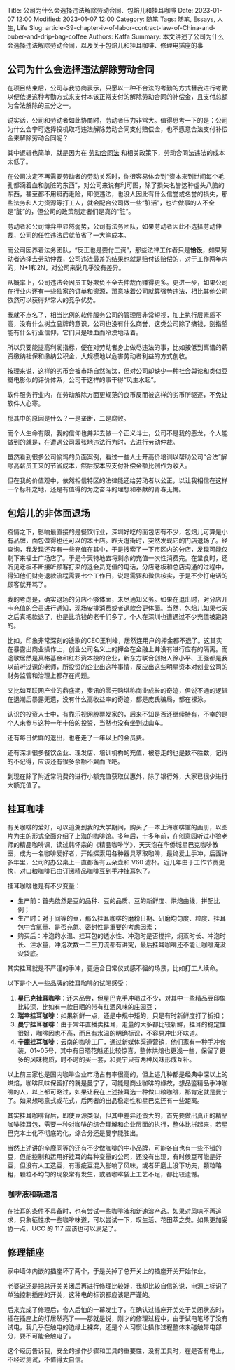 Title: 公司为什么会选择违法解除劳动合同、包焙儿和挂耳咖啡
Date: 2023-01-07 12:00
Modified: 2023-01-07 12:00
Category: 随笔
Tags: 随笔, Essays, 人生, Life
Slug: article-39-chapter-iv-of-labor-contract-law-of-China-and-buber-and-drip-bag-coffee
Authors: Kaffa
Summary: 本文讲述了公司为什么会选择违法解除劳动合同，以及关于包焙儿和挂耳咖啡、修理电插座的事


## 公司为什么会选择违法解除劳动合同

在项目结束后，公司与我协商表示，只愿以一种不合法的考勤的方式替我进行考勤以便依据这种考勤方式来支付本该正常支付的解除劳动合同的补偿金，且支付总额为合法解除的三分之一。

说实话，公司和劳动者如此协商时，劳动者压力非常大。值得思考一下的是：公司为什么会宁可选择投机取巧违法解除劳动合同支付赔偿金，也不愿意合法支付补偿金来解除劳动合同呢？

其中逻辑也简单，就是因为在 [劳动合同法][1] 和相关政策下，劳动合同法违法的成本太低了。

在公司决定不再需要劳动者的劳动关系时，你很容易体会到“资本来到世间每个毛孔都滴着血和肮脏的东西”，对公司来说有利可图，除了损失名誉这种虚头八脑的东西，甚至都不用铤而走险，即使违法，也没人因此有什么信誉或名誉的损失，那些法务和人力资源等打工人，就会配合公司做一些“脏活”，也许做事的人不全是“脏”的，但公司的政策制定者们是真的“脏”。

劳动者和公司博弈中显然弱势，公司有法务团队，如果劳动者因此不选择劳动仲裁，公司的任性违法后就节省了一大笔成本。

而公司因养着法务团队，“反正也是要付工资”，那些法律工作者只是**恰饭**，如果劳动者选择去劳动仲裁，公司违法最差的结果也就是赔付该赔偿的，对于工作两年内的，N+1和2N，对公司来说几乎没有差异。

从概率上，公司违法会因员工好欺负不全去仲裁而赚得更多。更进一步，如果公司在行业内还有一些独家的订单和资源，那意味着公司就算强势违法，相比其他公司依然可以获得非常大的竞争优势。

我就不点名了，相当比例的软件服务公司的管理层非常短视，加上执行层素质不高，没有什么树立品牌的意识，公司也没有什么商誉，这类公司除了搞钱，别指望能有什么行业信仰，它们只是嗜血而冷漠地活着。

所以只要能提高利润指标，便在对劳动者身上做尽违法的事，比如按低到离谱的薪资缴纳社保和缴纳公积金，大规模地以危害劳动者利益的方式创收。

按理来说，这样的劣币会被市场自然淘汰，但对公司却缺少一种社会舆论和类似豆瓣电影似的评价体系，公司干这样的事干得“风生水起”。

软件服务行业内，在劳动解除方面更规范的良币反而被这样的劣币所驱逐，不免让软件人心寒。

那其中的原因是什么？一是垄断，二是腐败。

而个人生命有限，我的信仰也并非去做一个正义斗士，公司不是我的恶龙，个人能做到的就是，在遭遇公司嚣张地违法行为时，去进行劳动仲裁。

虽然看到很多公司偷鸡的负面案例，看过一些人士开高价培训以帮助公司“合法”解除高薪员工来的节省成本，然后按本应支付补偿金额比例作为收入。

但在我的价值观中，依然相信特区的法律能还给劳动者以公正，以让我相信在这样一个标杆之地，还是有值得的为之奋斗的理想和奉献的青春无悔。


## 包焙儿的非体面退场

疫情之下，影响最直接的是餐饮行业，深圳好吃的面包店有不少，包焙儿可算是小有品牌，面包做得也还可以的本土店。昨天逛街时，突然发现它的门店退场了。经查询，我发现还存有一些充值在其中，于是搜索了一下市区内的分店，发现可能仅剩下来福士广场店了。于是今天特地去将剩余的充值一次性消费完。在堂食时，还听见老板不断接听顾客打来的退会员充值的电话，分店老板和总店沟通的过程中，得知他们财务退款流程需要七个工作日，说是需要和微信核实，于是不少打电话的顾客就开骂了。

我的考虑是，确实退场的分店不够体面，未尽通知义务。如果在退出时，对分店开卡充值的会员进行通知，现场安排消费或者退款会更体面。当然，包焙儿如果七天之后真把款退了，也是比坑钱的老千们多了。个人在深圳也遭遇过不少充值被跑路的。

比如，印象非常深刻的途歌的CEO王利峰，居然连用户的押金都不退了。这其实在暴露出商业操作上，创业公司名义上的押金在金融上并没有进行应有的隔离。而途歌居然是真格基金和红杉资本投的企业，新东方联合创始人徐小平、王强都是我以前听过课的老师，所投资的企业出这种事情，反应出这些明星资本对创业公司的财务监管和治理上都存在问题。

又比如互联网产业的鼎盛期，斐讯的零元购堪称商业成长的奇迹，但说不通的逻辑在退潮后暴露无遗，没有什么高收益率的奇迹，都是庞氏骗局，都在裸泳。

认识的投资人士中，有靠乐视网股票发家的，后来不知是否还继续持有，不幸的是个人未参与这种一年十倍的投资，当然也没有坐到过山车。

还有每日优鲜的退出，也卷走了一年以上的会员费。

还有深圳很多餐饮企业、理发店、培训机构的充值，被卷走的也是数不胜数，记得的不记得，应该还有很多余额不翼而飞吧。

到现在除了附近常消费的进行小额充值获取优惠外，除了银行外，大家已很少进行大额充值了。


## 挂耳咖啡

有关咖啡的爱好，可以追溯到我的大学期间，购买了一本上海咖啡馆的画册，以图片为主的形式全面介绍了上海的咖啡馆。多年后，十多年前，在创意园听过小狼老师的精品咖啡课，读过韩怀宗的《精品咖啡学》，天天泡在华侨城星巴克咖啡教室，成为一名咖啡爱好者，开始探索用各种器具萃取咖啡，最终爱上手冲，后面许多年里，公司的办公桌上一直都备有云朵壶和 V60 滤杯。近几年由于工作节奏更快，对口粮咖啡已由订阅精品咖啡豆到手冲挂耳包了。

挂耳咖啡也是有不少变量：

* 生产前：首先依然是豆的品种、豆的品质、豆的新鲜度、烘焙曲线，拼配比例；
* 生产时：对于同等的豆，那么挂耳咖啡的磨粉日期、研磨均匀度、粒度、挂耳包中含氧量、是否充氮、密封性是重要的考虑因素；
* 购买后：冲泡的水温、挂耳包的透水性、冲泡时是否搅拌，焖蒸时长、冲泡时长、注水量，冲泡次数一二三刀流都有讲究，最后挂耳咖啡还不能让咖啡淹没没袋底。

其实挂耳就是不严谨的手冲，更适合日常仪式感不强的场景，比如打工人续命。

以下是个人一些品牌的挂耳咖啡的试喝感受：

1. **星巴克挂耳咖啡**：还未品尝，但星巴克手冲喝过不少，对其中一些精品豆印象比较深，比如有一款日晒的带有红酒风味的庄园豆；
1. **瑞幸挂耳咖啡**：如果新鲜一点，还是中规中矩的，只是有时新鲜度打了折扣；
1. **曼宁挂耳咖啡**：由于常年直播卖挂耳，走量的大多都比较新鲜，挂耳的稳定性很好，咖啡因也不高，而且有水温的明确标识，不容易冲出坏味道。
1. **辛鹿挂耳咖啡**：云南的咖啡工厂，通过新媒体渠道营销，他们家有一种手冲套装，01~05号，其中有日晒花魁还比较惊喜，整体烘焙也更浅一些，保留了更多的风味物质，时不时的买一套，和曼宁只有两种风味形成互补。

以上前三家也是国内咖啡企业市场占有率很高的，但上述几种都是经典中深以上的烘焙，咖啡风味保留好的就是曼宁了，可能是商业咖啡的缘故，想品鉴精品手冲咖啡的人，以上都可略过，如果让我在上述挂耳选一种做口粮咖啡，那肯定就是曼宁了。如果想喝意式或花式，后两者的出品稳定性和星巴克还有一些距离。

其实挂耳咖啡背后，即使豆源类似，但其中差异还蛮大的，首先要做出真正的精品咖啡挂耳包，需要一种对咖啡的综合理解和企业层面的执行，整体比拼起来，若星巴克本土化不彻底的化，综合分还是曼宁能胜出。

当然上述讲的辛鹿同等的还有不少做咖啡的中小品牌，可能各自也有一些不错的豆，但能控制和运用好挂耳的每种变量的公司，还没有出现，有时候豆可能是好豆，但没有人工选豆，有瑕疵豆混入影响了风味，或者研磨上没下功夫，颗粒略粗，颗粒不均匀的现象常有发生，或者咖啡袋上工艺不足，都比较遗憾。

### 咖啡液和新速溶

在挂耳的条件不具备时，也有尝试一些咖啡液和新速溶产品。如果对风味不再追求，只象征性求一些咖啡味道，可以尝试一下，叹生活、花田萃之类。如果更加妥协一点，UCC 的 117 应该也可以满足了。


## 修理插座

家中墙体内嵌的插座坏了两个，于是关掉了总开关上的插座开关开始作业。

老婆说还是把总开关关闭后再进行修理比较好，我却比较自信的说，电源上标识了单独控制插座的开关，这种电的标识都应该是严谨的。

后来完成了修理后，令人后怕的一幕发生了，在确认过插座开关处于关闭状态时，插在插座上的灯居然亮了——那就是说，刚才的修理过程中，由于试电笔坏了没有试电，我几乎在触电的边缘上裸奔，还是个人习惯让操作过程整体未碰触带电部分，要不可能会触电了。

这个经历告诉我，安全的操作步骤和工具的重要性，没有工具时，在是否有电上，不经过测试，不值得太自信。


[1]: http://www.gov.cn/flfg/2007-06/29/content_669394.htm
